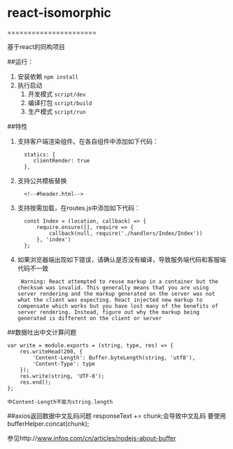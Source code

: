 # react-isomorphic
======================

基于react的同构项目

##运行：
1. 安装依赖 `npm install`
2. 执行启动 
	1. 开发模式 `script/dev`
	2. 编译打包 `script/build`
	3. 生产模式 `script/run`

##特性
1. 支持客户端渲染组件。在各自组件中添加如下代码：

		 statics: {
		    clientRender: true
		 },

2. 支持公共模板替换
	
		 <!--#header.html-->

3. 支持按需加载，在routes.js中添加如下代码：

		 const Index = (location, callback) => {
			 require.ensure([], require => {
				 callback(null, require('./handlers/Index/Index'))
			 }, 'index')
		 };

4. 如果浏览器端出现如下错误，请确认是否没有编译，导致服务端代码和客服端代码不一致

		Warning: React attempted to reuse markup in a container but the checksum was invalid. This generally means that you are using server rendering and the markup generated on the server was not what the client was expecting. React injected new markup to compensate which works but you have lost many of the benefits of server rendering. Instead, figure out why the markup being generated is different on the client or server

##数据吐出中文计算问题

	var write = module.exports = (string, type, res) => {
		res.writeHead(200, {
			'Content-Length': Buffer.byteLength(string, 'utf8'),
			'Content-Type': type
		});
		res.write(string, 'UTF-8');
		res.end();
	};

	中Content-Length不能为string.length

##axios返回数据中文乱码问题
	responseText += chunk;会导致中文乱码 要使用 bufferHelper.concat(chunk);

参见http://www.infoq.com/cn/articles/nodejs-about-buffer
